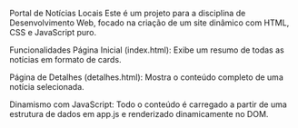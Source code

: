 Portal de Notícias Locais
Este é um projeto para a disciplina de Desenvolvimento Web, focado na criação de um site dinâmico com HTML, CSS e JavaScript puro.

Funcionalidades
Página Inicial (index.html): Exibe um resumo de todas as notícias em formato de cards.

Página de Detalhes (detalhes.html): Mostra o conteúdo completo de uma notícia selecionada.

Dinamismo com JavaScript: Todo o conteúdo é carregado a partir de uma estrutura de dados em app.js e renderizado dinamicamente no DOM.

